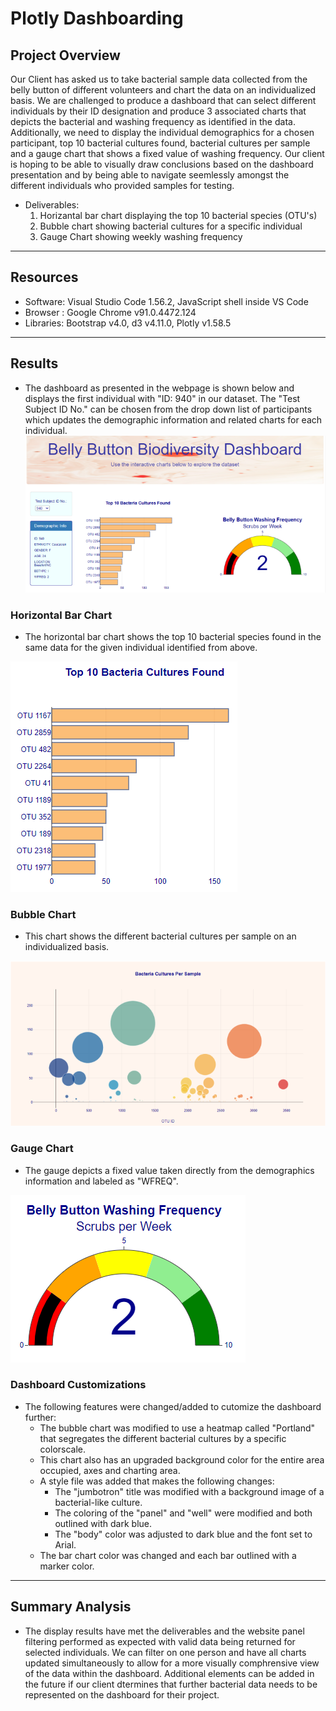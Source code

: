 # Plotly Dashboarding


## Project Overview

Our Client has asked us to take bacterial sample data collected from the belly button of different volunteers and chart the data on an individualized basis. We are challenged to produce a dashboard that can select different individuals by their ID designation and produce 3 associated charts that depicts the bacterial and washing frequency as identified in the data. Additionally, we need to display the individual demographics for a chosen participant, top 10 bacterial cultures found, bacterial cultures per sample and a gauge chart that shows a fixed value of washing frequency. Our client is hoping to be able to visually draw conclusions based on the dashboard presentation and by being able to navigate seemlessly amongst the different individuals who provided samples for testing.

- Deliverables:
  1. Horizantal bar chart displaying the top 10 bacterial species (OTU's)
  2. Bubble chart showing bacterial cultures for a specific individual
  3. Gauge Chart showing weekly washing frequency
------------------------------------------------------------------------------------------------------------

## Resources
- Software: Visual Studio Code 1.56.2, JavaScript shell inside VS Code
- Browser : Google Chrome v91.0.4472.124 
- Libraries: Bootstrap v4.0, d3 v4.11.0, Plotly v1.58.5
------------------------------------------------------------------------------------------------------------

## Results

- The dashboard as presented in the webpage is shown below and displays the first individual with "ID: 940" in our dataset. The "Test Subject ID No." can be chosen from the drop down list of participants which updates the demographic information and related charts for each individual.
![Website](/static/images/dashboard.png)

### Horizontal Bar Chart
- The horizontal bar chart shows the top 10 bacterial species found in the same data for the given individual identified from above.
  
![Website](static/images/hbar.png)

### Bubble Chart
- This chart shows the different bacterial cultures per sample on an individualized basis.

![Website](static/images/bubble.png)

### Gauge Chart
- The gauge depicts a fixed value taken directly from the demographics information and labeled as "WFREQ".

![Website](static/images/gauge.png)

### Dashboard Customizations

- The following features were changed/added to cutomize the dashboard further:
  - The bubble chart was modified to use a heatmap called "Portland" that segregates the different bacterial cultures by a specific colorscale.
  - This chart also has an upgraded background color for the entire area occupied, axes and charting area.
  - A style file was added that makes the following changes:
    - The "jumbotron" title was modified with a background image of a bacterial-like culture.
    - The coloring of the "panel" and "well" were modified and both outlined with dark blue.
    - The "body" color was adjusted to dark blue and the font set to Arial.
  - The bar chart color was changed and each bar outlined with a marker color.

------------------------------------------------------------------------------------------------------------

## Summary Analysis

- The display results have met the deliverables and the website panel filtering performed as expected with valid data being returned for selected individuals. We can filter on one person and have all charts updated simultaneously to allow for a more visually comphrensive view of the data within the dashboard. Additional  elements can be added in the future if our client dtermines that further bacterial data needs to be represented on the dashboard for their project. 